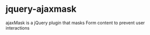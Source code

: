 jquery-ajaxmask
===============

ajaxMask is a jQuery plugin that masks Form content to prevent user interactions